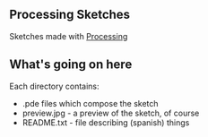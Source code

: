 ## Processing Sketches

Sketches made with [Processing](www.processing.org)

## What's going on here

Each directory contains:

* .pde files which compose the sketch
* preview.jpg - a preview of the sketch, of course
* README.txt - file describing (spanish) things
